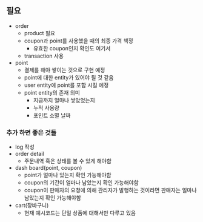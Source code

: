 ## 필요

-   order
    - product 필요
    - coupon과 point를 사용했을 때의 최종 가격 책정
        - 유효한 coupon인지 확인도 여기서
    - transaction 사용
-   point
    - 결제를 해야 쌓이는 것으로 구현 예정
    - point에 대한 entity가 있어야 될 것 같음
    - user entity에 point를 포함 시킬 예정
    - point entity의 존재 의미
        - 지금까지 얼마나 쌓았었는지
        - 누적 사용량
        - 포인트 소멸 날짜

### 추가 하면 좋은 것들

-   log 작성
-   order detail
    -   주문내역 혹은 상태를 볼 수 있게 해야함
-   dash board(point, coupon)
    -   point가 얼마나 있는지 확인 가능해야함
    -   coupon의 기간이 얼마나 남았는지 확인 가능해야함
    -   coupon이 판매자의 요청에 의해 관리자가 발행하는 것이라면 판매자는 얼마나 남았는지 확인 가능해야함
-   cart(장바구니)
    -   현재 예시코드는 단일 상품에 대해서만 다루고 있음

